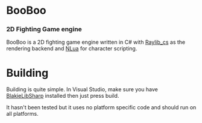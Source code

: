 # BooBoo
### 2D Fighting Game engine

BooBoo is a 2D fighting game engine written in C# with [Raylib_cs](https://github.com/ChrisDill/Raylib-cs) as the rendering backend and [NLua](https://github.com/NLua/NLua) for character scripting.

# Building

Building is quite simple. In Visual Studio, make sure you have [BlakieLibSharp](https://github.com/DamienIsPoggers/BlakieLibSharp) installed then just press build.

It hasn't been tested but it uses no platform specific code and should run on all platforms.
